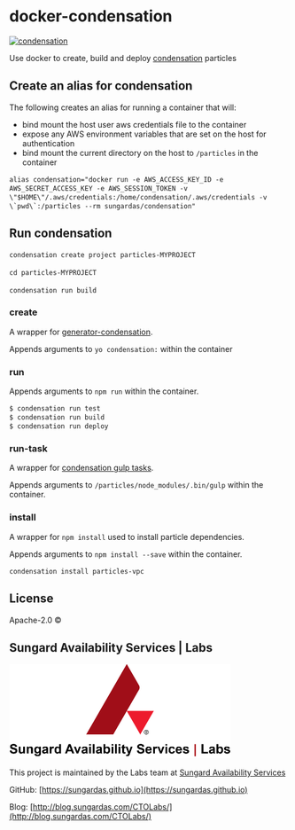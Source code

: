 # docker-condensation

[![condensation][condensation-image]][condensation-url]

Use docker to create, build and deploy [condensation][condensation-url] particles

## Create an alias for condensation

The following creates an alias for running a container that will:

* bind mount the host user aws credentials file to the container
* expose any AWS environment variables that are set on the host for
  authentication
* bind mount the current directory on the host to `/particles` in the
  container

```
alias condensation="docker run -e AWS_ACCESS_KEY_ID -e AWS_SECRET_ACCESS_KEY -e AWS_SESSION_TOKEN -v \"$HOME\"/.aws/credentials:/home/condensation/.aws/credentials -v \`pwd\`:/particles --rm sungardas/condensation"
```


## Run condensation

```
condensation create project particles-MYPROJECT

cd particles-MYPROJECT

condensation run build
```

### create

A wrapper for [generator-condensation][generator-condensation-url].

Appends arguments to `yo condensation:` within the container

### run

Appends arguments to `npm run` within the container.

    $ condensation run test
    $ condensation run build
    $ condensation run deploy

### run-task

A wrapper for [condensation gulp tasks][condensation-tasks-url].

Appends arguments to `/particles/node_modules/.bin/gulp` within the
container.

### install

A wrapper for `npm install` used to install particle
dependencies.

Appends arguments to `npm install --save` within the
container.

    condensation install particles-vpc


## License

Apache-2.0 ©

## Sungard Availability Services | Labs
[![Sungard Availability Services | Labs][labs-logo]][labs-github-url]

This project is maintained by the Labs team at [Sungard Availability
Services](http://sungardas.com)

GitHub: [https://sungardas.github.io](https://sungardas.github.io)

Blog: [http://blog.sungardas.com/CTOLabs/](http://blog.sungardas.com/CTOLabs/)

[labs-github-url]: https://sungardas.github.io
[labs-logo]: https://raw.githubusercontent.com/SungardAS/repo-assets/master/images/logos/sungardas-labs-logo-small.png
[condensation-image]: https://raw.githubusercontent.com/SungardAS/condensation/master/docs/images/condensation_logo.png
[condensation-url]: https://github.com/SungardAS/condensation
[condensation-tasks-url]: https://github.com/SungardAS/condensation#tasks
[generator-condensation-url]: https://github.com/SungardAS/generator-condensation
